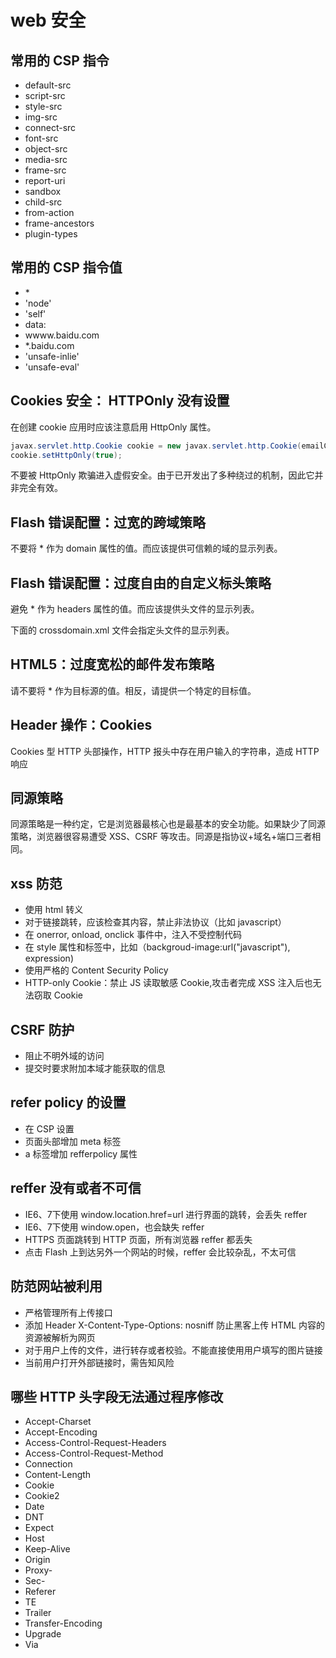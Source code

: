 # web 安全

## 常用的 CSP 指令

* default-src
* script-src
* style-src
* img-src
* connect-src
* font-src
* object-src
* media-src
* frame-src
* report-uri
* sandbox
* child-src
* from-action
* frame-ancestors
* plugin-types

## 常用的 CSP 指令值

* \*
* 'node'
* 'self'
* data:
* wwww.baidu.com
* \*.baidu.com
* 'unsafe-inlie'
* 'unsafe-eval'


## Cookies 安全： HTTPOnly 没有设置

在创建 cookie 应用时应该注意启用 HttpOnly 属性。

```java
javax.servlet.http.Cookie cookie = new javax.servlet.http.Cookie(emailCookie; email);
cookie.setHttpOnly(true);
```

不要被 HttpOnly 欺骗进入虚假安全。由于已开发出了多种绕过的机制，因此它并非完全有效。

## Flash 错误配置：过宽的跨域策略

不要将 * 作为 domain 属性的值。而应该提供可信赖的域的显示列表。

## Flash 错误配置：过度自由的自定义标头策略

避免 * 作为 headers 属性的值。而应该提供头文件的显示列表。

下面的 crossdomain.xml 文件会指定头文件的显示列表。


## HTML5：过度宽松的邮件发布策略

请不要将 * 作为目标源的值。相反，请提供一个特定的目标值。

## Header 操作：Cookies

Cookies 型 HTTP 头部操作，HTTP 报头中存在用户输入的字符串，造成 HTTP 响应 

## 同源策略

同源策略是一种约定，它是浏览器最核心也是最基本的安全功能。如果缺少了同源策略，浏览器很容易遭受 XSS、CSRF 等攻击。同源是指协议+域名+端口三者相同。

## xss 防范

* 使用 html 转义
* 对于链接跳转，应该检查其内容，禁止非法协议（比如 javascript）
* 在 onerror, onload, onclick 事件中，注入不受控制代码
* 在 style 属性和标签中，比如（backgroud-image:url("javascript"), expression)
* 使用严格的 Content Security Policy
* HTTP-only Cookie：禁止 JS 读取敏感 Cookie,攻击者完成 XSS 注入后也无法窃取 Cookie

## CSRF 防护

* 阻止不明外域的访问
* 提交时要求附加本域才能获取的信息

## refer policy 的设置

* 在 CSP 设置
* 页面头部增加 meta 标签
* a 标签增加 refferpolicy 属性

## reffer 没有或者不可信

* IE6、7下使用 window.location.href=url 进行界面的跳转，会丢失 reffer
* IE6、7下使用 window.open，也会缺失 reffer
* HTTPS 页面跳转到 HTTP 页面，所有浏览器 reffer 都丢失
* 点击 Flash 上到达另外一个网站的时候，reffer 会比较杂乱，不太可信

## 防范网站被利用

* 严格管理所有上传接口
* 添加 Header X-Content-Type-Options: nosniff 防止黑客上传 HTML 内容的资源被解析为网页
* 对于用户上传的文件，进行转存或者校验。不能直接使用用户填写的图片链接
* 当前用户打开外部链接时，需告知风险

## 哪些 HTTP 头字段无法通过程序修改

* Accept-Charset
* Accept-Encoding
* Access-Control-Request-Headers
* Access-Control-Request-Method
* Connection
* Content-Length
* Cookie
* Cookie2
* Date
* DNT
* Expect
* Host
* Keep-Alive
* Origin
* Proxy-
* Sec-
* Referer
* TE
* Trailer
* Transfer-Encoding
* Upgrade
* Via
